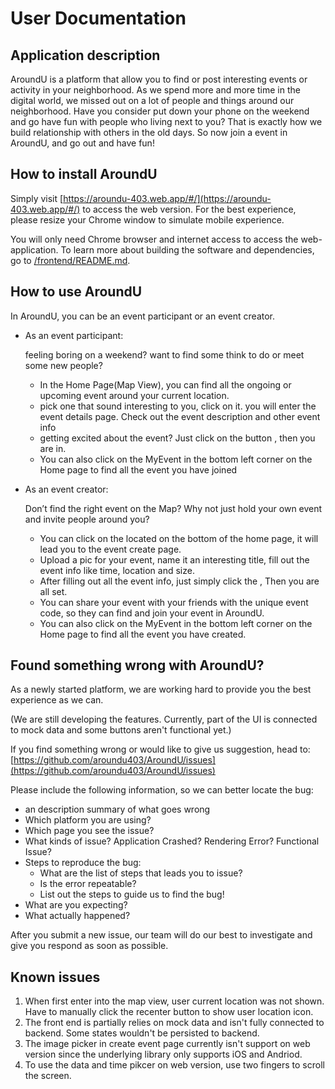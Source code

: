 # User Documentation

## Application description

AroundU is a platform that allow you to find or post interesting events or activity in your neighborhood. As we spend
more and more time in the digital world, we missed out on a lot of people and things around our neighborhood. Have you
consider put down your phone on the weekend and go have fun with people who living next to you? That is exactly how we
build relationship with others in the old days. So now join a event in AroundU, and go out and have fun!

## How to install AroundU

Simply visit [https://aroundu-403.web.app/#/](https://aroundu-403.web.app/#/) to access the web version. For the best experience, please resize your Chrome window to simulate mobile experience.

You will only need Chrome browser and internet access to access the web-application. To learn more about building the
software and dependencies, go to [/frontend/README.md](./frontend/README.md).

## How to use AroundU

In AroundU, you can be an event participant or an event creator.

- As an event participant:

  feeling boring on a weekend? want to find some think to do or meet some new people?

    - In the Home Page(Map View), you can find all the ongoing or upcoming event around your current location.
    - pick one that sound interesting to you, click on it. you will enter the event details page. Check out the event
      description and other event info
    - getting excited about the event? Just click on the button <Join Event>, then you are in.
    - You can also click on the MyEvent in the bottom left corner on the Home page to find all the event you have joined
- As an event creator:

  Don’t find the right event on the Map? Why not just hold your own event and invite people around you?

    - You can click on the <Create button> located on the bottom of the home page, it will lead you to the event create
      page.
    - Upload a pic for your event, name it an interesting title, fill out the event info like time, location and size.
    - After filling out all the event info, just simply click the <publish button>, Then you are all set.
    - You can share your event with your friends with the unique event code, so they can find and join your event in
      AroundU.
    - You can also click on the MyEvent in the bottom left corner on the Home page to find all the event you have
      created.

## Found something wrong with AroundU?

As a newly started platform, we are working hard to provide you the best experience as we can.

(We are still developing the features. Currently, part of the UI is connected to mock data and some buttons aren't functional yet.)

If you find something wrong or would like to give us suggestion, head
to: [https://github.com/aroundu403/AroundU/issues](https://github.com/aroundu403/AroundU/issues)

Please include the following information, so we can better locate the bug:

- an description summary of what goes wrong
- Which platform you are using?
- Which page you see the issue?
- What kinds of issue? Application Crashed? Rendering Error? Functional Issue?
- Steps to reproduce the bug:
    - What are the list of steps that leads you to issue?
    - Is the error repeatable?
    - List out the steps to guide us to find the bug!
- What are you expecting?
- What actually happened?

After you submit a new issue, our team will do our best to investigate and give you respond as soon as possible.

## Known issues

1. When first enter into the map view, user current location was not shown. Have to manually click the recenter button
   to show user location icon.
2. The front end is partially relies on mock data and isn't fully connected to backend. Some states wouldn't be
   persisted to backend.
3. The image picker in create event page currently isn't support on web version since the underlying library only supports iOS and Andriod.
4. To use the data and time pikcer on web version, use two fingers to scroll the screen.